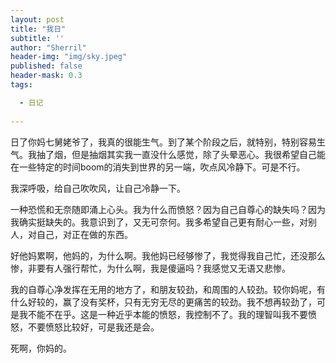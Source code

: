 ```yaml
---
layout: post
title: "我日"
subtitle: ''
author: "Sherril"
header-img: "img/sky.jpeg"
published: false
header-mask: 0.3
tags:

  - 日记
  
---
```


日了你妈七舅姥爷了，我真的很能生气。到了某个阶段之后，就特别，特别容易生气。我抽了烟，但是抽烟其实我一直没什么感觉，除了头晕恶心。我很希望自己能在一些特定的时间boom的消失到世界的另一端，吹点风冷静下。可是不行。

我深呼吸，给自己吹吹风，让自己冷静一下。

一种恐慌和无奈随即涌上心头。我为什么而愤怒？因为自己自尊心的缺失吗？因为我确实挺缺失的。我意识到了，又无可奈何。我多希望自己更有耐心一些，对别人，对自己，对正在做的东西。

好他妈累啊，他妈的，为什么啊。我他妈已经够惨了，我觉得我自己忙，还没那么惨，非要有人强行帮忙，为什么啊，我是傻逼吗？我感觉又无语又悲惨。

我的自尊心净发挥在无用的地方了，和朋友较劲，和周围的人较劲。较你妈呢，有什么好较的，赢了没有奖杯，只有无穷无尽的更痛苦的较劲。我不想再较劲了，可是我不能不在乎。这是一种近乎本能的愤怒，我控制不了。我的理智叫我不要愤怒，不要愤怒比较好，可是我还是会。

死啊，你妈的。

